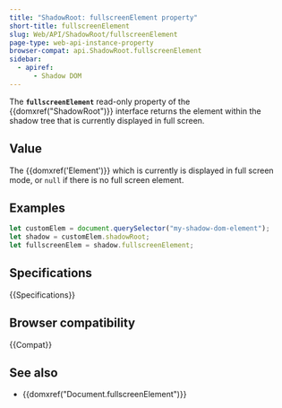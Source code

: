 ```yaml
---
title: "ShadowRoot: fullscreenElement property"
short-title: fullscreenElement
slug: Web/API/ShadowRoot/fullscreenElement
page-type: web-api-instance-property
browser-compat: api.ShadowRoot.fullscreenElement
sidebar:
  - apiref:
      - Shadow DOM
---
```


The **`fullscreenElement`** read-only property of the
{{domxref("ShadowRoot")}} interface returns the element within the shadow tree that is currently displayed in full screen.

## Value

The {{domxref('Element')}} which is currently is displayed in full screen mode,
or `null` if there is no full screen element.

## Examples

```js
let customElem = document.querySelector("my-shadow-dom-element");
let shadow = customElem.shadowRoot;
let fullscreenElem = shadow.fullscreenElement;
```

## Specifications

{{Specifications}}

## Browser compatibility

{{Compat}}

## See also

- {{domxref("Document.fullscreenElement")}}
